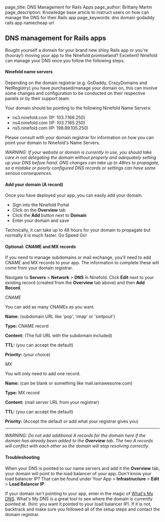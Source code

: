 page_title: DNS Management for Rails Apps
page_author: Brittany Martin
page_description: Knowledge base article to instruct users on how can manage the DNS for their Rails app
page_keywords: dns domain godaddy rails app namecheap url

## DNS management for Rails apps

Bought yourself a domain for your brand new shiny Rails app or you're (hooray!) moving your app to the Ninefold promiseland? Excellent! Ninefold can manage your DNS once you follow the following steps. 

#### Ninefold name servers

Depending on the domain registrar (e.g. GoDaddy, CrazyDomains and NetRegistry) you have purchased/manage your domain on, this can involve some changes and configuration to be conducted on their respective panels or by their support team.

Your domain should be pointing to the following Ninefold Name Servers:

* ns3.ninefold.com (IP: 103.7.166.250)
* ns4.ninefold.com (IP: 103.7.165.250)
* ns5.ninefold.com (IP: 198.89.105.250)

Please consult with your domain registrar for information on how you can point your domain to Ninefold's Name Servers.

_WARNING: If your website or domain is currently in use, you should take care in not delegating the domain without properly and adequately setting up your DNS before hand. DNS changes can take up to 48hrs to propagate, so a mistake or poorly configured DNS records or settings can have some serious consequences._

#### Add your domain (A record)

Once you have deployed your app, you can easily add your domain.

* Sign into the Ninefold Portal
* Click on the __Overview__ tab
* Click the __Add__ button next to __Domain__
* Enter your domain and save

Technically, it can take up to 48 hours for your domain to propagate but normally it is much faster. Go Speed Go!

#### Optional: CNAME and MX records

If you need to manage subdomains or mail exchange, you'll need to add CNAME and MX records to your app. The information to complete these will come from your domain registrar.

Navigate to __Servers__ > __Network__ > __DNS__ in Ninefold. Click __Edit__ next to your existing record (created from the __Overview__ tab above) and then __Add Record__.

_CNAME_

You can add as many CNAMEs as you want.

__Name:__ (subdomain URL like 'pop', 'imap' or 'smtpout')

__Type:__ CNAME record

__Content:__ (The full URL with the subdomain included)

__TTL:__ (you can accept the default)

__Priority:__ (your choice)

_MX_

You will only need to add one record.

__Name:__ (can be blank or something like mail.iamawesome.com)

__Type:__ MX record

__Content:__ (mail server URL from your registrar)

__TTL:__ (you can accept the default)

__Priority:__ (Accept the default or add what your registrar gives you)

--------

_WARNING: Do not add additional A records for the domain here if the domain has already been added to the __Overview__ tab. The two A records will conflict with each other so the domain will stop resolving correctly._

#### Troubleshooting

When your DNS is pointed to our name servers and add it the __Overview__ tab, your domain will point to the load balancer of your app. Don't know your load balancer IP? That can be found under Your App > __Infrastructure__ > __Edit__ > __Load Balancer IP__.

If your domain isn't pointing to your app, enter in the magic of [What's My DNS](https://www.whatsmydns.net/). What's My DNS is a great tool to see where the domain is currently pointed at. (hint: you want it pointed to your load balancer IP). If it is not, backtrack and make sure you followed all of the setup steps and contact the domain registrar.
